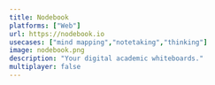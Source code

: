 ```yaml
---
title: Nodebook
platforms: ["Web"]
url: https://nodebook.io
usecases: ["mind mapping","notetaking","thinking"]
image: nodebook.png
description: "Your digital academic whiteboards."
multiplayer: false
---
```

